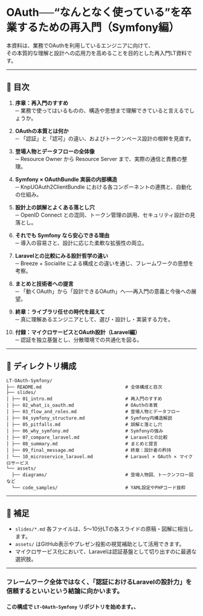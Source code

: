 # OAuth──“なんとなく使っている”を卒業するための再入門（Symfony編）

本資料は、業務でOAuthを利用しているエンジニアに向けて、  
その本質的な理解と設計への応用力を高めることを目的とした再入門LT資料です。

---

## 📖 目次

1. **序章：再入門のすすめ**  
   ─ 業務で使ってはいるものの、構造や思想まで理解できていると言えるでしょうか。
  

2. **OAuthの本質とは何か**  
   ─ 「認証」と「認可」の違い、およびトークンベース設計の根幹を見直す。


3. **登場人物とデータフローの全体像**  
   ─ Resource Owner から Resource Server まで、実際の通信と責務の整理。


4. **Symfony × OAuthBundle 実装の内部構造**  
   ─ KnpUOAuth2ClientBundle における各コンポーネントの連携と、自動化の仕組み。


5. **設計上の誤解とよくある落とし穴**  
   ─ OpenID Connect との混同、トークン管理の誤用、セキュリティ設計の見落とし。


6. **それでも Symfony なら安心できる理由**  
   ─ 導入の容易さと、設計に応じた柔軟な拡張性の両立。


7. **Laravelとの比較にみる設計哲学の違い**  
   ─ Breeze + Socialite による構成との違いを通じ、フレームワークの思想を考察。


8. **まとめと技術者への提言**  
   ─ 「動くOAuth」から「設計できるOAuth」へ──再入門の意義と今後への展望。


9. **終章：ライブラリ任せの時代を超えて**  
   ─ 真に理解あるエンジニアとして、選び・設計し・実装する力を。


10. **付録：マイクロサービスとOAuth設計（Laravel編）**  
    ─ 認証を独立基盤とし、分散環境での共通化を図る。

---

## 📁 ディレクトリ構成

```
LT-OAuth-Symfony/
├── README.md                               # 全体構成と目次
├── slides/
│ ├── 01_intro.md                           # 再入門のすすめ
│ ├── 02_what_is_oauth.md                   # OAuthの本質
│ ├── 03_flow_and_roles.md                  # 登場人物とデータフロー
│ ├── 04_symfony_structure.md               # Symfony内構造解説
│ ├── 05_pitfalls.md                        # 誤解と落とし穴
│ ├── 06_why_symfony.md                     # Symfonyの強み
│ ├── 07_compare_laravel.md                 # Laravelとの比較
│ ├── 08_summary.md                         # まとめと提言
│ ├── 09_final_message.md                   # 終章：設計者の矜持
│ └── 10_microservice_laravel.md            # Laravel × OAuth × マイクロサービス
└── assets/
  ├── diagrams/                             # 登場人物図、トークンフロー図など
  └── code_samples/                         # YAML設定やPHPコード抜粋
```


---

## 📌 補足

- `slides/*.md` 各ファイルは、5〜10分LTの各スライドの原稿・図解に相当します。
- `assets/` はGitHub表示やプレゼン投影の視覚補助として活用できます。
- マイクロサービス化において、Laravelは認証基盤として切り出すのに最適な選択肢。
---

### フレームワーク全体ではなく、「認証におけるLaravelの設計力」を信頼するといいという結論に向かいます。
  

#### この構成で `LT-OAuth-Symfony` リポジトリを始めます。、  

